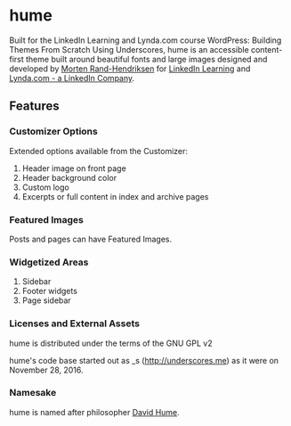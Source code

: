 # hume
Built for the LinkedIn Learning and Lynda.com course WordPress: Building Themes From Scratch Using Underscores, hume is an accessible content-first theme built around beautiful fonts and large images designed and developed by [Morten Rand-Hendriksen](http://mor10.com) for [LinkedIn Learning](https://www.linkedin.com/learning/instructors/725535) and [Lynda.com - a LinkedIn Company](https://lynda.com/mor10).
## Features

### Customizer Options
Extended options available from the Customizer:

1. Header image on front page
2. Header background color
3. Custom logo
4. Excerpts or full content in index and archive pages

### Featured Images
Posts and pages can have Featured Images.

### Widgetized Areas
1. Sidebar
2. Footer widgets
3. Page sidebar

### Licenses and External Assets
hume is distributed under the terms of the GNU GPL v2

hume's code base started out as _s (http://underscores.me) as it were on November 28, 2016.

### Namesake
hume is named after philosopher [David Hume](https://en.wikipedia.org/wiki/David_Hume).
